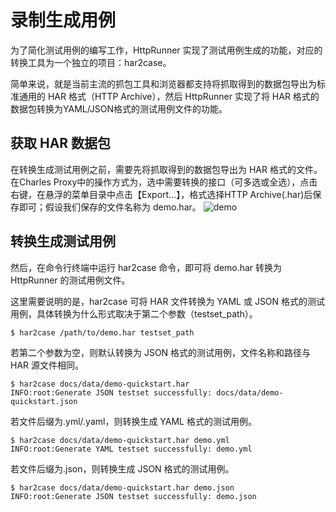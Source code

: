 # 录制生成用例
为了简化测试用例的编写工作，HttpRunner 实现了测试用例生成的功能，对应的转换工具为一个独立的项目：har2case。

简单来说，就是当前主流的抓包工具和浏览器都支持将抓取得到的数据包导出为标准通用的 HAR 格式（HTTP Archive），然后 HttpRunner 实现了将 HAR 格式的数据包转换为YAML/JSON格式的测试用例文件的功能。

## 获取 HAR 数据包
在转换生成测试用例之前，需要先将抓取得到的数据包导出为 HAR 格式的文件。在Charles Proxy中的操作方式为，选中需要转换的接口（可多选或全选），点击右键，在悬浮的菜单目录中点击【Export...】，格式选择HTTP Archive(.har)后保存即可；假设我们保存的文件名称为 demo.har。
![demo](/img/charles-export.jpg)

## 转换生成测试用例
然后，在命令行终端中运行 har2case 命令，即可将 demo.har 转换为 HttpRunner 的测试用例文件。

这里需要说明的是，har2case 可将 HAR 文件转换为 YAML 或 JSON 格式的测试用例，具体转换为什么形式取决于第二个参数（testset_path）。
```
$ har2case /path/to/demo.har testset_path
```
若第二个参数为空，则默认转换为 JSON 格式的测试用例，文件名称和路径与 HAR 源文件相同。

```
$ har2case docs/data/demo-quickstart.har
INFO:root:Generate JSON testset successfully: docs/data/demo-quickstart.json
```
若文件后缀为.yml/.yaml，则转换生成 YAML 格式的测试用例。

```
$ har2case docs/data/demo-quickstart.har demo.yml
INFO:root:Generate YAML testset successfully: demo.yml
```
若文件后缀为.json，则转换生成 JSON 格式的测试用例。

```
$ har2case docs/data/demo-quickstart.har demo.json
INFO:root:Generate JSON testset successfully: demo.json
```

